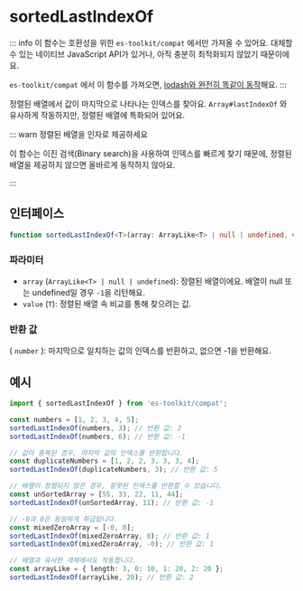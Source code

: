 # sortedLastIndexOf

::: info
이 함수는 호환성을 위한 `es-toolkit/compat` 에서만 가져올 수 있어요. 대체할 수 있는 네이티브 JavaScript API가 있거나, 아직 충분히 최적화되지 않았기 때문이에요.

`es-toolkit/compat` 에서 이 함수를 가져오면, [lodash와 완전히 똑같이 동작](../../../compatibility.md)해요.
:::

정렬된 배열에서 값이 마지막으로 나타나는 인덱스를 찾아요. `Array#lastIndexOf` 와 유사하게 작동하지만, 정렬된 배열에 특화되어 있어요.

::: warn 정렬된 배열을 인자로 제공하세요

이 함수는 이진 검색(Binary search)을 사용하여 인덱스를 빠르게 찾기 때문에, 정렬된 배열을 제공하지 않으면 올바르게 동작하지 않아요.

:::

## 인터페이스

```typescript
function sortedLastIndexOf<T>(array: ArrayLike<T> | null | undefined, value: T): number;
```

### 파라미터

* `array` (`ArrayLike<T> | null | undefined`): 정렬된 배열이에요. 배열이 null 또는 undefined일 경우 `-1`을 리턴해요.
* `value` (`T`): 정렬된 배열 속 비교를 통해 찾으려는 값.

### 반환 값

( `number` ): 마지막으로 일치하는 값의 인덱스를 반환하고, 없으면 -1을 반환해요.

## 예시

```typescript
import { sortedLastIndexOf } from 'es-toolkit/compat'; 

const numbers = [1, 2, 3, 4, 5]; 
sortedLastIndexOf(numbers, 3); // 반환 값: 2
sortedLastIndexOf(numbers, 6); // 반환 값: -1

// 값이 중복된 경우, 마지막 값의 인덱스를 반환합니다.
const duplicateNumbers = [1, 2, 2, 3, 3, 3, 4]; 
sortedLastIndexOf(duplicateNumbers, 3); // 반환 값: 5

// 배열이 정렬되지 않은 경우, 잘못된 인덱스를 반환할 수 있습니다.
const unSortedArray = [55, 33, 22, 11, 44]; 
sortedLastIndexOf(unSortedArray, 11); // 반환 값: -1

// -0과 0은 동일하게 취급됩니다.
const mixedZeroArray = [-0, 0]; 
sortedLastIndexOf(mixedZeroArray, 0); // 반환 값: 1
sortedLastIndexOf(mixedZeroArray, -0); // 반환 값: 1

// 배열과 유사한 객체에서도 작동합니다.
const arrayLike = { length: 3, 0: 10, 1: 20, 2: 20 }; 
sortedLastIndexOf(arrayLike, 20); // 반환 값: 2
```
